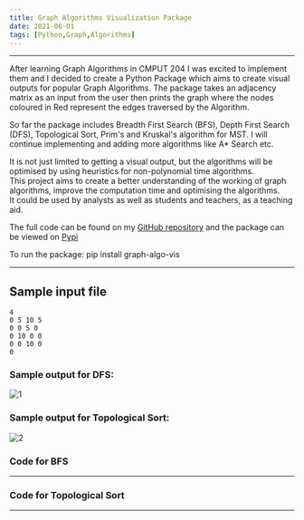 ```yaml
---
title: Graph Algorithms Visualization Package
date: 2021-06-01
tags: [Python,Graph,Algorithms]
---
```


<hr>
After learning Graph Algorithms in CMPUT 204 I was excited to implement them and I decided to create a Python Package which aims to create visual outputs for popular Graph Algorithms. The package takes an adjacency matrix as an input from the user then prints the graph where the nodes coloured in Red represent the edges traversed by the Algorithm.   

So far the package includes Breadth First Search (BFS), Depth First Search (DFS), Topological Sort, Prim's and Kruskal's algorithm for MST. I will continue implementing and adding more algorithms like A* Search etc.  


It is not just limited to getting a visual output, but the algorithms will be optimised by using heuristics for non-polynomial time algorithms.   
This project aims to create a better understanding of the working of graph algorithms, improve the computation time and optimising the algorithms.  
It could be used by analysts as well as students and teachers, as a teaching aid.

The full code can be found on my [GitHub repository](https://github.com/Akarsh654/Graph-Algorithms-Package) and the package can be viewed on [Pypi](https://pypi.org/project/graph-algo-vis/0.2/#description)    

To run the package: pip install graph-algo-vis    
<hr>

## Sample input file   

```
4
0 5 10 5
0 0 5 0
0 10 0 0
0 0 10 0
0

```    

### Sample output for DFS:   
![1](https://i.ibb.co/mXPTWQK/DFS-Result.png)   

### Sample output for Topological Sort:  
![2](https://i.ibb.co/Rz4qPMv/Graph-after-Topological-Sort.png)      

### Code for BFS  
<script src="https://gist.github.com/Akarsh654/7a2f08f2d039803c443af24f8fbfcd41.js"></script>
<hr>   

### Code for Topological Sort  
<script src="https://gist.github.com/Akarsh654/d31d1f4787df711aed59d320ba1ded77.js"></script>
<hr>  
